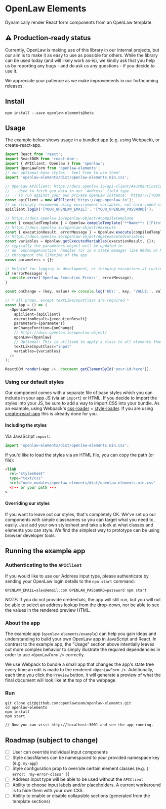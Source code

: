 # OpenLaw Elements

Dynamically render React form components from an OpenLaw template.

## ⚠️ Production-ready status

Currently, OpenLaw is making use of this library in our internal projects, but our aim is to make it as easy to use as possible for others. While the library can be used today (and will likely work as-is), we kindly ask that you help us by reporting any bugs - and do ask us any questions - if you decide to use it.

We appreciate your patience as we make improvements in our forthcoming releases.

## Install

```
npm install --save openlaw-elements@beta
```

## Usage

The example below shows usage in a bundled app (e.g. using Webpack), or create-react-app.

```js
import React from 'react';
import ReactDOM from 'react-dom';
import { APIClient, Openlaw } from 'openlaw';
import OpenLawForm from 'openlaw-elements';
// our optional base styles - feel free to use them!
import 'openlaw-elements/dist/openlaw-elements.min.css';

// OpenLaw APIClient: https://docs.openlaw.io/api-client/#authentication
//  - Used to fetch geo data in our `Address` field type
//  - To run against your own private OpenLaw instance: 'https://[YOUR.INSTANCE.URL]';
const apiClient = new APIClient('https://app.openlaw.io');
// we strongly recommend using environment variables, not hard-coded strings.
apiClient.login('[YOUR_OPENLAW_EMAIL]', '[YOUR_OPENLAW_PASSWORD]');

// https://docs.openlaw.io/openlaw-object/#compiletemplate
const { compiledTemplate } = Openlaw.compileTemplate('**Name**: [[First Name]] [[Last Name]]');
// https://docs.openlaw.io/openlaw-object/#execute
const { executionResult, errorMessage } = Openlaw.execute(compiledTemplate, {}, {});
// https://docs.openlaw.io/openlaw-object/#getexecutedvariables
const variables = Openlaw.getExecutedVariables(executionResult, {});
// typically the parameters object will be updated in
// an `onChangeFunction` handler (or in a state manager like Redux or MobX)
// throughout the lifetime of the app
const parameters = {};

// helpful for logging in development, or throwing exceptions at runtime
if (errorMessage) {
  console.error('Openlaw Execution Error:', errorMessage);
}

const onChange = (key, value) => console.log('KEY:', key, 'VALUE:', value);

// * all props, except textLikeInputClass are required *
const App = () => (
  <OpenLawForm
    apiClient={apiClient}
    executionResult={executionResult}
    parameters={parameters}
    onChangeFunction={onChange}
    // https://docs.openlaw.io/openlaw-object/
    openLaw={Openlaw}
    // Optional: This is utilized to apply a class to all elements that present as text input
    textLikeInputClass="input"
    variables={variables}
  />
);

ReactDOM.render(<App />, document.getElementById('your-id-here'));
```

### Using our default styles

Our component comes with a separate file of base styles which you can include in your app JS (via an `import`) or HTML. If you decide to import the styles into your JS, be sure to add a way to import CSS into your bundle. As an example, using Webpack's [css-loader](https://github.com/webpack-contrib/css-loader) + [style-loader](https://github.com/webpack-contrib/style-loader). If you are using [create-react-app](https://github.com/facebook/create-react-app) this is already done for you.

#### Including the styles

Via JavaScript `import`:

```js
import 'openlaw-elements/dist/openlaw-elements.min.css';
```

If you'd like to load the styles via an HTML file, you can copy the path (or file):

```html
<link
  rel="stylesheet"
  type="text/css"
  href="node_modules/openlaw-elements/dist/openlaw-elements.min.css"
  <!-- or your path -->
>
```

#### Overriding our styles

If you want to leave out our styles, that's completely OK. We've set up our components with simple classnames so you can target what you need to, easily. Just add your own stylesheet and take a look at what classes and elements you can style. We find the simplest way to prototype can be using browser developer tools.

## Running the example app

### Authenticating to the `APIClient`

If you would like to use our Address input type, please authenticate by sending your OpenLaw login details to the `npm start` command:

```
OPENLAW_EMAIL=alex@email.com OPENLAW_PASSWORD=password npm start
```

*NOTE:* If you do not provide credentials, the app will still run, but you will not be able to select an address lookup from the drop-down, nor be able to see the values in the rendered preview HTML.

### About the app
The example app (`openlaw-elements/example`) can help you gain ideas and understanding to build your own OpenLaw app in JavaScript and React. In contrast to the example app, the "Usage" section above intentially leaves out more complex behavior to simply illustrate the required dependencies in order to use `<OpenLawForm />` correctly.

We use Webpack to bundle a small app that changes the app's state tree every time an edit is made to the rendered `<OpenLawForm />`. Additionally, each time you click the `Preview` button, it will generate a preview of what the final document will look like at the top of the webpage.

### Run
```
git clone git@github.com:openlawteam/openlaw-elements.git
cd openlaw-elements
npm install
npm start

// Now you can visit http://localhost:3001 and see the app running.
```

## Roadmap (subject to change)

- [ ] User can override individual input components
- [ ] Style classNames can be namespaced to your provided namespace key (e.g. `my-app`)
- [ ] Style configuration prop to override certain element classes (e.g. `{ error: 'my-error-class' }`)
- [ ] Address input type will be able to be used without the `APIClient`
- [ ] Ability to choose input labels and/or placeholders. A current workaround is to hide them with your own CSS.
- [ ] Ability to enable or disable collapsible sections (generated from the template sections)
